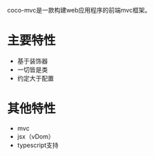 coco-mvc是一款构建web应用程序的前端mvc框架。

# 主要特性
* 基于装饰器
* 一切皆是类
* 约定大于配置

# 其他特性
* mvc
* jsx（vDom）
* typescript支持
